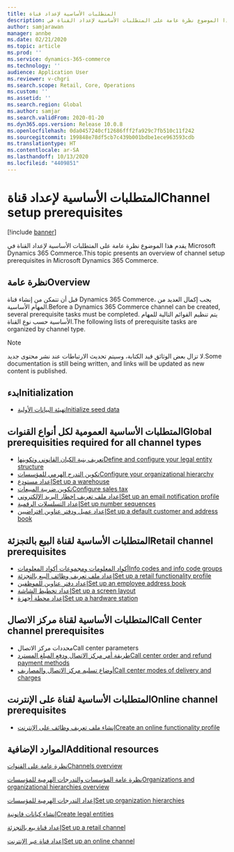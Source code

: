 ```yaml
---
title: المتطلبات الأساسية‬ لإعداد قناة
description: يقدم هذا الموضوع نظرة عامة على المتطلبات الأساسية لإعداد القناة في Microsoft Dynamics 365 Commerce.
author: samjarawan
manager: annbe
ms.date: 02/21/2020
ms.topic: article
ms.prod: ''
ms.service: dynamics-365-commerce
ms.technology: ''
audience: Application User
ms.reviewer: v-chgri
ms.search.scope: Retail, Core, Operations
ms.custom: ''
ms.assetid: ''
ms.search.region: Global
ms.author: samjar
ms.search.validFrom: 2020-01-20
ms.dyn365.ops.version: Release 10.0.8
ms.openlocfilehash: 0da0457240cf12686fff2fa929c7fb510c11f242
ms.sourcegitcommit: 199848e78df5cb7c439b001bdbe1ece963593cdb
ms.translationtype: HT
ms.contentlocale: ar-SA
ms.lasthandoff: 10/13/2020
ms.locfileid: "4409851"
---
```

# <a name="channel-setup-prerequisites"></a><span data-ttu-id="ccaec-103">المتطلبات الأساسية‬ لإعداد قناة</span><span class="sxs-lookup"><span data-stu-id="ccaec-103">Channel setup prerequisites</span></span>


[!include [banner](includes/banner.md)]

<span data-ttu-id="ccaec-104">يقدم هذا الموضوع نظرة عامة على المتطلبات الأساسية لإعداد القناة في Microsoft Dynamics 365 Commerce.</span><span class="sxs-lookup"><span data-stu-id="ccaec-104">This topic presents an overview of channel setup prerequisites in Microsoft Dynamics 365 Commerce.</span></span>

## <a name="overview"></a><span data-ttu-id="ccaec-105">نظرة عامة</span><span class="sxs-lookup"><span data-stu-id="ccaec-105">Overview</span></span>

<span data-ttu-id="ccaec-106">قبل أن تتمكن من إنشاء قناة Dynamics 365 Commerce، يجب إكمال العديد من المهام الأساسية.</span><span class="sxs-lookup"><span data-stu-id="ccaec-106">Before a Dynamics 365 Commerce channel can be created, several prerequisite tasks must be completed.</span></span> <span data-ttu-id="ccaec-107">يتم تنظيم القوائم التالية للمهام الأساسية حسب نوع القناة.</span><span class="sxs-lookup"><span data-stu-id="ccaec-107">The following lists of prerequisite tasks are organized by channel type.</span></span>

> [!NOTE]
> <span data-ttu-id="ccaec-108">لا تزال بعض الوثائق قيد الكتابة، وسيتم تحديث الارتباطات عند نشر محتوى جديد.</span><span class="sxs-lookup"><span data-stu-id="ccaec-108">Some documentation is still being written, and links will be updated as new content is published.</span></span>

## <a name="initialization"></a><span data-ttu-id="ccaec-109">بدء</span><span class="sxs-lookup"><span data-stu-id="ccaec-109">Initialization</span></span>

- [<span data-ttu-id="ccaec-110">تهيئة البيانات الأولية</span><span class="sxs-lookup"><span data-stu-id="ccaec-110">Initialize seed data</span></span>](enable-configure-retail-functionality.md)

## <a name="global-prerequisities-required-for-all-channel-types"></a><span data-ttu-id="ccaec-111">المتطلبات الأساسية العمومية لكل أنواع القنوات</span><span class="sxs-lookup"><span data-stu-id="ccaec-111">Global prerequisities required for all channel types</span></span>

- [<span data-ttu-id="ccaec-112">تعريف بنية الكيان القانوني وتكوينها</span><span class="sxs-lookup"><span data-stu-id="ccaec-112">Define and configure your legal entity structure</span></span>](channels-legal-entities.md) 
- [<span data-ttu-id="ccaec-113">تكوين التدرج الهرمي للمؤسسات</span><span class="sxs-lookup"><span data-stu-id="ccaec-113">Configure your organizational hierarchy</span></span>](channels-org-hierarchies.md)
- [<span data-ttu-id="ccaec-114">إعداد مستودع</span><span class="sxs-lookup"><span data-stu-id="ccaec-114">Set up a warehouse</span></span>](channels-setup-warehouse.md)
- [<span data-ttu-id="ccaec-115">تكوين ضريبة المبيعات</span><span class="sxs-lookup"><span data-stu-id="ccaec-115">Configure sales tax</span></span>](../finance/general-ledger/indirect-taxes-overview.md?toc=/dynamics365/commerce/toc.json)
- [<span data-ttu-id="ccaec-116">إعداد ملف تعريف إخطار البريد الإلكتروني</span><span class="sxs-lookup"><span data-stu-id="ccaec-116">Set up an email notification profile</span></span>](email-notification-profiles.md)
- [<span data-ttu-id="ccaec-117">إعداد التسلسلات الرقمية</span><span class="sxs-lookup"><span data-stu-id="ccaec-117">Set up number sequences</span></span>](../fin-ops-core/fin-ops/organization-administration/number-sequence-overview.md?toc=/dynamics365/commerce/toc.json)
- [<span data-ttu-id="ccaec-118">إعداد عميل ودفتر عناوين افتراضيين</span><span class="sxs-lookup"><span data-stu-id="ccaec-118">Set up a default customer and address book</span></span>](default-customer.md)
<!--
- [Configure commerce parameters](commerce-parameters.md)
-->

## <a name="retail-channel-prerequisites"></a><span data-ttu-id="ccaec-119">المتطلبات الأساسية‬ لقناة البيع بالتجزئة</span><span class="sxs-lookup"><span data-stu-id="ccaec-119">Retail channel prerequisites</span></span>

- [<span data-ttu-id="ccaec-120">أكواد المعلومات ومجموعات أكواد المعلومات</span><span class="sxs-lookup"><span data-stu-id="ccaec-120">Info codes and info code groups</span></span>](info-codes-retail.md)
- [<span data-ttu-id="ccaec-121">إعداد ملف تعريف وظائف البيع بالتجزئة</span><span class="sxs-lookup"><span data-stu-id="ccaec-121">Set up a retail functionality profile</span></span>](retail-functionality-profile.md)
- [<span data-ttu-id="ccaec-122">إعداد دفتر عناوين للموظفين</span><span class="sxs-lookup"><span data-stu-id="ccaec-122">Set up an employee address book</span></span>](new-address-book.md)
- [<span data-ttu-id="ccaec-123">إعداد تخطيط الشاشة</span><span class="sxs-lookup"><span data-stu-id="ccaec-123">Set up a screen layout</span></span>](pos-screen-layouts.md)
- [<span data-ttu-id="ccaec-124">إعداد محطة أجهزة</span><span class="sxs-lookup"><span data-stu-id="ccaec-124">Set up a hardware station</span></span>](retail-hardware-station-configuration-installation.md)

## <a name="call-center-channel-prerequisites"></a><span data-ttu-id="ccaec-125">المتطلبات الأساسية لقناة مركز الاتصال</span><span class="sxs-lookup"><span data-stu-id="ccaec-125">Call Center channel prerequisites</span></span>

- <span data-ttu-id="ccaec-126">محددات مركز الاتصال</span><span class="sxs-lookup"><span data-stu-id="ccaec-126">Call center parameters</span></span>
- [<span data-ttu-id="ccaec-127">طريقة أمر مركز الاتصال ودفع المبلغ المسترد</span><span class="sxs-lookup"><span data-stu-id="ccaec-127">Call center order and refund payment methods</span></span>](work-with-payments.md)
- [<span data-ttu-id="ccaec-128">أوضاع تسليم مركز الاتصال والمصاريف</span><span class="sxs-lookup"><span data-stu-id="ccaec-128">Call center modes of delivery and charges</span></span>](configure-call-center-delivery.md)

## <a name="online-channel-prerequisites"></a><span data-ttu-id="ccaec-129">المتطلبات الأساسية لقناة على الإنترنت</span><span class="sxs-lookup"><span data-stu-id="ccaec-129">Online channel prerequisites</span></span>

- [<span data-ttu-id="ccaec-130">إنشاء ملف تعريف وظائف على الإنترنت</span><span class="sxs-lookup"><span data-stu-id="ccaec-130">Create an online functionality profile</span></span>](online-functionality-profile.md)

## <a name="additional-resources"></a><span data-ttu-id="ccaec-131">الموارد الإضافية</span><span class="sxs-lookup"><span data-stu-id="ccaec-131">Additional resources</span></span>

[<span data-ttu-id="ccaec-132">نظرة عامة على القنوات</span><span class="sxs-lookup"><span data-stu-id="ccaec-132">Channels overview</span></span>](channels-overview.md)

[<span data-ttu-id="ccaec-133">نظرة عامة المؤسسات والتدرجات الهرمية للمؤسسات</span><span class="sxs-lookup"><span data-stu-id="ccaec-133">Organizations and organizational hierarchies overview</span></span>](../fin-ops-core/fin-ops/organization-administration/organizations-organizational-hierarchies.md?toc=/dynamics365/commerce/toc.json)

[<span data-ttu-id="ccaec-134">إعداد التدرجات الهرمية للمؤسسات</span><span class="sxs-lookup"><span data-stu-id="ccaec-134">Set up organization hierarchies</span></span>](channels-org-hierarchies.md)

[<span data-ttu-id="ccaec-135">إنشاء كيانات قانونية</span><span class="sxs-lookup"><span data-stu-id="ccaec-135">Create legal entities</span></span>](channels-legal-entities.md)

[<span data-ttu-id="ccaec-136">إعداد قناة بيع بالتجزئة</span><span class="sxs-lookup"><span data-stu-id="ccaec-136">Set up a retail channel</span></span>](channel-setup-retail.md)
    
[<span data-ttu-id="ccaec-137">إعداد قناة عبر الإنترنت</span><span class="sxs-lookup"><span data-stu-id="ccaec-137">Set up an online channel</span></span>](channel-setup-online.md)
